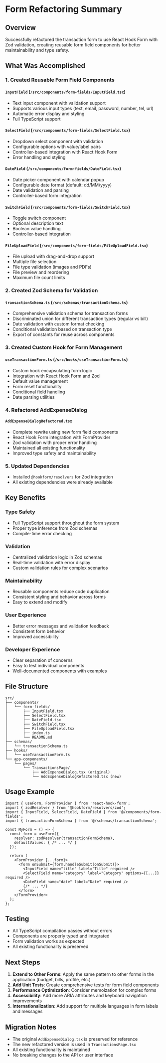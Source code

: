 # Form Refactoring Summary

## Overview

Successfully refactored the transaction form to use React Hook Form with Zod validation, creating reusable form field components for better maintainability and type safety.

## What Was Accomplished

### 1. Created Reusable Form Field Components

#### `InputField` (`/src/components/form-fields/InputField.tsx`)

-   Text input component with validation support
-   Supports various input types (text, email, password, number, tel, url)
-   Automatic error display and styling
-   Full TypeScript support

#### `SelectField` (`/src/components/form-fields/SelectField.tsx`)

-   Dropdown select component with validation
-   Configurable options with value/label pairs
-   Controller-based integration with React Hook Form
-   Error handling and styling

#### `DateField` (`/src/components/form-fields/DateField.tsx`)

-   Date picker component with calendar popup
-   Configurable date format (default: dd/MM/yyyy)
-   Date validation and parsing
-   Controller-based form integration

#### `SwitchField` (`/src/components/form-fields/SwitchField.tsx`)

-   Toggle switch component
-   Optional description text
-   Boolean value handling
-   Controller-based integration

#### `FileUploadField` (`/src/components/form-fields/FileUploadField.tsx`)

-   File upload with drag-and-drop support
-   Multiple file selection
-   File type validation (images and PDFs)
-   File preview and reordering
-   Maximum file count limits

### 2. Created Zod Schema for Validation

#### `transactionSchema.ts` (`/src/schemas/transactionSchema.ts`)

-   Comprehensive validation schema for transaction forms
-   Discriminated union for different transaction types (regular vs bill)
-   Date validation with custom format checking
-   Conditional validation based on transaction type
-   Export of constants for reuse across components

### 3. Created Custom Hook for Form Management

#### `useTransactionForm.ts` (`/src/hooks/useTransactionForm.ts`)

-   Custom hook encapsulating form logic
-   Integration with React Hook Form and Zod
-   Default value management
-   Form reset functionality
-   Conditional field handling
-   Date parsing utilities

### 4. Refactored AddExpenseDialog

#### `AddExpenseDialogRefactored.tsx`

-   Complete rewrite using new form field components
-   React Hook Form integration with FormProvider
-   Zod validation with proper error handling
-   Maintained all existing functionality
-   Improved type safety and maintainability

### 5. Updated Dependencies

-   Installed `@hookform/resolvers` for Zod integration
-   All existing dependencies were already available

## Key Benefits

### Type Safety

-   Full TypeScript support throughout the form system
-   Proper type inference from Zod schemas
-   Compile-time error checking

### Validation

-   Centralized validation logic in Zod schemas
-   Real-time validation with error display
-   Custom validation rules for complex scenarios

### Maintainability

-   Reusable components reduce code duplication
-   Consistent styling and behavior across forms
-   Easy to extend and modify

### User Experience

-   Better error messages and validation feedback
-   Consistent form behavior
-   Improved accessibility

### Developer Experience

-   Clear separation of concerns
-   Easy to test individual components
-   Well-documented components with examples

## File Structure

```
src/
├── components/
│   └── form-fields/
│       ├── InputField.tsx
│       ├── SelectField.tsx
│       ├── DateField.tsx
│       ├── SwitchField.tsx
│       ├── FileUploadField.tsx
│       ├── index.ts
│       └── README.md
├── schemas/
│   └── transactionSchema.ts
├── hooks/
│   └── useTransactionForm.ts
└── app-components/
    └── pages/
        └── TransactionsPage/
            ├── AddExpenseDialog.tsx (original)
            └── AddExpenseDialogRefactored.tsx (new)
```

## Usage Example

```tsx
import { useForm, FormProvider } from 'react-hook-form';
import { zodResolver } from '@hookform/resolvers/zod';
import { InputField, SelectField, DateField } from '@/components/form-fields';
import { transactionFormSchema } from '@/schemas/transactionSchema';

const MyForm = () => {
  const form = useForm({
    resolver: zodResolver(transactionFormSchema),
    defaultValues: { /* ... */ }
  });

  return (
    <FormProvider {...form}>
      <form onSubmit={form.handleSubmit(onSubmit)}>
        <InputField name="title" label="Title" required />
        <SelectField name="category" label="Category" options={[...]} required />
        <DateField name="date" label="Date" required />
        {/* ... */}
      </form>
    </FormProvider>
  );
};
```

## Testing

-   All TypeScript compilation passes without errors
-   Components are properly typed and integrated
-   Form validation works as expected
-   All existing functionality is preserved

## Next Steps

1. **Extend to Other Forms**: Apply the same pattern to other forms in the application (budget, bills, profile, etc.)
2. **Add Unit Tests**: Create comprehensive tests for form field components
3. **Performance Optimization**: Consider memoization for complex forms
4. **Accessibility**: Add more ARIA attributes and keyboard navigation improvements
5. **Internationalization**: Add support for multiple languages in form labels and messages

## Migration Notes

-   The original `AddExpenseDialog.tsx` is preserved for reference
-   The new refactored version is used in `TransactionsPage.tsx`
-   All existing functionality is maintained
-   No breaking changes to the API or user interface
